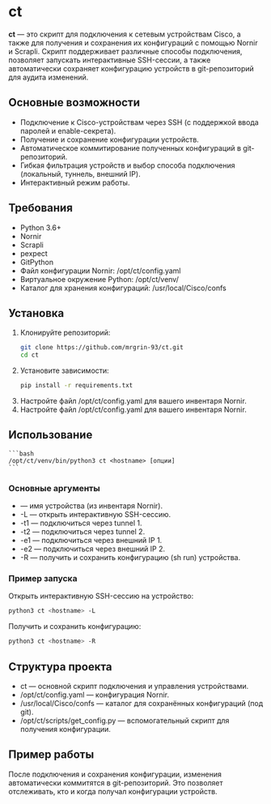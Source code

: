 # ct

**ct** — это скрипт для подключения к сетевым устройствам Cisco, а также для получения и сохранения их конфигураций с помощью Nornir и Scrapli. Скрипт поддерживает различные способы подключения, позволяет запускать интерактивные SSH-сессии, а также автоматически сохраняет конфигурацию устройств в git-репозиторий для аудита изменений.

## Основные возможности

- Подключение к Cisco-устройствам через SSH (с поддержкой ввода паролей и enable-секрета).
- Получение и сохранение конфигурации устройств.
- Автоматическое коммитирование полученных конфигураций в git-репозиторий.
- Гибкая фильтрация устройств и выбор способа подключения (локальный, туннель, внешний IP).
- Интерактивный режим работы.

## Требования

- Python 3.6+
- Nornir
- Scrapli
- pexpect
- GitPython
- Файл конфигурации Nornir: /opt/ct/config.yaml
- Виртуальное окружение Python: /opt/ct/venv/
- Каталог для хранения конфигураций: /usr/local/Cisco/confs

## Установка

1. Клонируйте репозиторий:
    ```bash
    git clone https://github.com/mrgrin-93/ct.git
    cd ct
    ```
2. Установите зависимости:
    ```bash
    pip install -r requirements.txt
    ```
3. Настройте файл /opt/ct/config.yaml для вашего инвентаря Nornir.
4. Настройте файл /opt/ct/config.yaml для вашего инвентаря Nornir.


## Использование

    ```bash
    /opt/ct/venv/bin/python3 ct <hostname> [опции]
    ```
  ### Основные аргументы
- <hostname> — имя устройства (из инвентаря Nornir).
- -L — открыть интерактивную SSH-сессию.
- -t1 — подключиться через tunnel 1.
- -t2 — подключиться через tunnel 2.
- -e1 — подключиться через внешний IP 1.
- -e2 — подключиться через внешний IP 2.
- -R — получить и сохранить конфигурацию (sh run) устройства.
### Пример запуска
Открыть интерактивную SSH-сессию на устройство:

  ```bash
  python3 ct <hostname> -L
  ```

Получить и сохранить конфигурацию:

  ```bash
  python3 ct <hostname> -R
  ```

## Структура проекта
- ct — основной скрипт подключения и управления устройствами.
- /opt/ct/config.yaml — конфигурация Nornir.
- /usr/local/Cisco/confs — каталог для сохранённых конфигураций (под git).
- /opt/ct/scripts/get_config.py — вспомогательный скрипт для получения конфигурации.

## Пример работы
После подключения и сохранения конфигурации, изменения автоматически коммитятся в git-репозиторий. Это позволяет отслеживать, кто и когда получал конфигурации устройств.
